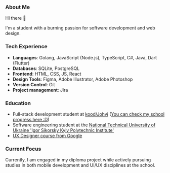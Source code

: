 <!--
**OlhaBalahush/OlhaBalahush** is a ✨ _special_ ✨ repository because its `README.md` (this file) appears on your GitHub profile.

Here are some ideas to get you started:

- 🔭 I’m currently working on ...
- 🌱 I’m currently learning ...
- 👯 I’m looking to collaborate on ...
- 🤔 I’m looking for help with ...
- 💬 Ask me about ...
- 📫 How to reach me: ...
- 😄 Pronouns: ...
- ⚡ Fun fact: ...
-->

### About Me

Hi there 👋

I'm a student with a burning passion for software development and web design.

### Tech Experience

- **Languages**: Golang, JavaScript (Node.js), TypeScript, C#, Java, Dart (Flutter)
- **Databases**: SQLite, PostgreSQL
- **Frontend**: HTML, CSS, JS, React
- **Design Tools**: Figma, Adobe Illustrator, Adobe Photoshop
- **Version Control**: Git
- **Project management**: Jira
<!--- **Frameworks**: Django, Express.js, Spring Boot -->
### Education

- Full-stack development student at [kood/Johvi](https://kood.tech/) ([You can check my school progress here :D](https://olhabalahush.github.io/my-school-progress/))
- Software engineering student at the [National Technical University of Ukraine 'Igor Sikorsky Kyiv Polytechnic Institute'](https://kpi.ua/en/)
- [UX Designer course from Google](https://www.coursera.org/programs/cc23-ee-swe-i0ebb/professional-certificates/google-ux-design?authProvider=gwg-ent-inco)

### Current Focus

Currently, I am engaged in my diploma project while actively pursuing studies in both mobile development and UI/UX disciplines at the school.
